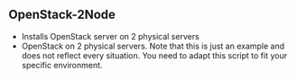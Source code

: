 ## OpenStack-2Node
- Installs OpenStack server on 2 physical servers
- OpenStack on 2 physical servers. Note that this is just an example and does not reflect every situation. You need to adapt this script to fit your specific environment.
